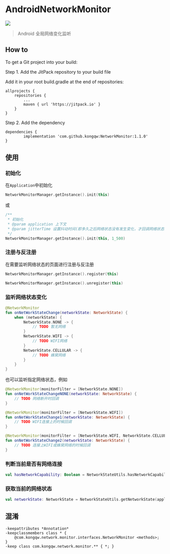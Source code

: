 # AndroidNetworkMonitor

[![](https://jitpack.io/v/kongqw/NetworkMonitor.svg)](https://jitpack.io/#kongqw/NetworkMonitor)

> Android 全局网络变化监听

##  How to
To get a Git project into your build:

Step 1. Add the JitPack repository to your build file

Add it in your root build.gradle at the end of repositories:

``` glide
allprojects {
    repositories {
        ...
        maven { url 'https://jitpack.io' }
    }
}
```

Step 2. Add the dependency

``` glide
dependencies {
        implementation 'com.github.kongqw:NetworkMonitor:1.1.0'
}
```

## 使用
### 初始化

在`Application`中初始化

``` kotlin
NetworkMonitorManager.getInstance().init(this)
```

或

``` kotlin
/**
 * 初始化
 * @param application 上下文
 * @param jitterTime 设置抖动时间(即多久之后网络状态没有发生变化，才回调网络状态，单位：毫秒，默认1500毫秒)
 */
NetworkMonitorManager.getInstance().init(this, 1_500)
```

### 注册与反注册

在需要监听网络状态的页面进行注册与反注册

``` kotlin
NetworkMonitorManager.getInstance().register(this)
```

``` kotlin
NetworkMonitorManager.getInstance().unregister(this)
```

### 监听网络状态变化

``` kotlin
@NetworkMonitor
fun onNetWorkStateChange(networkState: NetworkState) {
    when (networkState) {
        NetworkState.NONE -> {
            // TODO 暂无网络 
        }
        NetworkState.WIFI -> {
            // TODO WIFI网络 
        }
        NetworkState.CELLULAR -> {
            // TODO 蜂窝网络 
        }
    }
}
```

也可以监听指定网络状态，例如

``` kotlin
@NetworkMonitor(monitorFilter = [NetworkState.NONE])
fun onNetWorkStateChangeNONE(networkState: NetworkState) {
    // TODO 网络断开时回调
}
```

``` kotlin
@NetworkMonitor(monitorFilter = [NetworkState.WIFI])
fun onNetWorkStateChange1(networkState: NetworkState) {
    // TODO WIFI连接上的时候回调
}
```

``` kotlin
@NetworkMonitor(monitorFilter = [NetworkState.WIFI, NetworkState.CELLULAR])
fun onNetWorkStateChange2(networkState: NetworkState) {
    // TODO 连接上WIFI或蜂窝网络的时候回调
}
```

### 判断当前是否有网络连接

``` kotlin
val hasNetworkCapability: Boolean = NetworkStateUtils.hasNetworkCapability(applicationContext)
```

### 获取当前的网络状态

``` kotlin
val networkState: NetworkState = NetworkStateUtils.getNetworkState(applicationContext)
```

## 混淆
```
-keepattributes *Annotation*
-keepclassmembers class * {
    @com.kongqw.network.monitor.interfaces.NetworkMonitor <methods>;
}
-keep class com.kongqw.network.monitor.** { *; }
```
